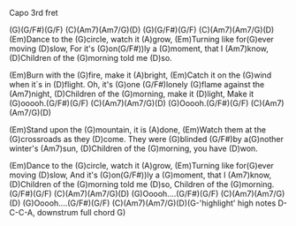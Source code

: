 Capo 3rd fret

 (G)(G/F#)(G/F)   (C)(Am7)(Am7/G)(D)
 (G)(G/F#)(G/F)   (C)(Am7)(Am7/G)(D)
 (Em)Dance to the (G)circle, watch it (A)grow,
 (Em)Turning like for(G)ever moving (D)slow,
 For it's (G)on(G/F#))ly a (G)moment, that I (Am7)know,
 (D)Children of the (G)morning told me (D)so.

 (Em)Burn with the (G)fire, make it (A)bright,
 (Em)Catch it on the (G)wind when it´s in (D)flight.
 Oh, it's (G)one (G/F#)lonely (G)flame against the (Am7)night,
 (D)Children of the (G)morning, make it (D)light,
 Make it (G)ooooh.(G/F#)(G/F)   (C)(Am7)(Am7/G)(D)
 (G)Ooooh.(G/F#)(G/F)   (C)(Am7)(Am7/G)(D)

 (Em)Stand upon the (G)mountain, it is (A)done,
 (Em)Watch them at the (G)crossroads as they (D)come.
 They were (G)blinded (G/F#)by a(G)nother winter's (Am7)sun,
 (D)Children of the (G)morning, you have (D)won.

 (Em)Dance to the (G)circle, watch it (A)grow,
 (Em)Turning like for(G)ever moving (D)slow,
 And it's (G)on(G/F#))ly a (G)moment, that I (Am7)know,
 (D)Children of the (G)morning told me (D)so,
 Children of the (G)morning.(G/F#)(G/F)   (C)(Am7)(Am7/G)(D)
 (G)Ooooh....(G/F#)(G/F)   (C)(Am7)(Am7/G)(D)
 (G)Ooooh....(G/F#)(G/F)   (C)(Am7)(Am7/G)(D)(G-'highlight' high notes
 D-C-C-A, downstrum full chord G)
